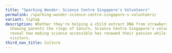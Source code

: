 ```yaml
---
title: "Sparking Wonder: Science Centre Singapore's Volunteers"
permalink: /sparking-wonder-science-centre-singapore-s-volunteers/
variant: tiptap
description: Whether they're helping a child extract DNA from strawberries or
  showing parents the rings of Saturn, Science Centre Singapore's volunteers
  reveal how making science accessible has renewed their passion while inspiring
  visitors.
third_nav_title: Culture
---
```

